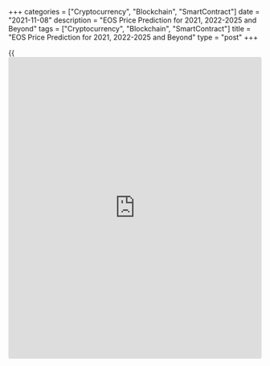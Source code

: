 +++
categories = ["Cryptocurrency", "Blockchain", "SmartContract"]
date = "2021-11-08"
description = "EOS Price Prediction for 2021, 2022-2025 and Beyond"
tags = ["Cryptocurrency", "Blockchain", "SmartContract"]
title = "EOS Price Prediction for 2021, 2022-2025 and Beyond"
type = "post"
+++

{{<iframe id="large-banner" src="https://www.bounty.group/#slide=2.0" width="100%" height="600" scrolling="no" style="border: 0px solid rgb(216, 221, 230); border-radius: 3px;">}}

2021-11-08

2021-11-08

EOS Price Prediction for 2021, 2022-2025 and BeyondJana Kane

EOS is a decentralized system based on [blockchain](https://www.letsplayfx.com/blog/trade-forex-with-bitcoin/) technology. Its main
aim is to enable the development, hosting, and execution of commercial-
scale decentralized applications. The cryptocurrency supports secure
access, data hosting, and the connection between the dApps and the
Internet.

The main competitor of EOS is Ethereum, and right now, ETH is more
popular than EOS. But it doesn't stop experts from considering EOS as a
currency with great potential because of its special features. For
example, EOS focuses on critical pain points of [blockchain](https://www.letsplayfx.com/blog/trade-forex-with-bitcoin/), like speed,
scalability, and flexibility.

What’s more, EOS tries to solve the problems of limited availability of
resources on the network, false transactions, similar requests, spamming
apps, and some more. 700 million tokens are being distributed on an
ongoing basis of 2 million per day for 350 days. What does the future
hold for those who are full of hope that EOS will increase? Let’s find
out about EOS and [crypto trading][1].

The article covers the following subjects:

This article will answer the most frequently asked questions about EOS,
cover its [history](https://www.fixpro.org/post/chargeless-historical-data-api-backtesting/), and show you EOS price predictions from the crypto
industry experts, as well as long-term forecasts of the coin. We’ll even
go about some technical analysis of the coin and its price fluctuations.

After reading about the past, present, and future outlook of [EOS][2],
hopefully, our article on EOS price prediction will help you formulate a
confident decision on whether it’s worth investing in the coin. Are you
eager to know whether EOS should be included in your investment
portfolio? Read on to learn about all the important aspects.

## What is EOS Crypto?

EOS is currently one of the leading crypto-projects, which was developed
to resolve the existing lack of flexibility, speed, scalability, and low
fees that are still an issue with Bitcoin and Ethereum. EOS operates on
its own [smart contract](https://www.letsplayfx.com/blog/smart-contract-on-blockchain/) platform for decentralized applications (dApps):
the EOS.IO [blockchain](https://www.letsplayfx.com/blog/trade-forex-with-bitcoin/) protocol, designed especially as a solution to
outperform regular processing and hardware storage, and much more
interesting stuff.

Back in 2017, EOS developers Brendan Blumer and Dan Larimer publicly
released their whitepaper, and the first EOS initial coin offering (ICO)
launched in June of the same year. It lasted an entire year and raised a
whopping $4.1 billion – breaking all ICO records at the time.

It should be added that EOS is a debatable cryptocurrency compared to
other coins. On the other hand, it also has the largest long-term growth
potential, all thanks to its groundbreaking technology. The EOS
[blockchain](https://www.letsplayfx.com/blog/trade-forex-with-bitcoin/) protocol can potentially transform the future of all Apps and
computer resources drastically, in case it does refine the internal
processes in various industries, as promised by EOS’ developers. If so,
the coin’s long-term price will rise rapidly.

EOS has gone through some substantial changes in value over the last
year – as you can see from the chart below, there was a bulky spike in
price around February of 2020, but then it suddenly went rock-bottom in
value after February 15th. Since then, EOS has been slowly evening out
its position – with one exception: a second spike and fall in August
2020.

## EOS Price Predictions for 2021 by Crypto Experts

WIth EOS going rapidly up and down, it’s hard to plan your next move
correctly. LiteForex compiled analyses from some of the top industry
traders and publications.

Overall, experts from Trading Beasts suppose that EOS will grow
extremely slowly in 2021, but they expect no sudden downfalls. The
average price in August is going to be $3.65910. In October, EOS is
believed to cost, on average, $3.72266. In December, the world will see
EOS cost $3.79319. As Trading Beasts professionals think, the maximum
price of EOS won’t go above $5 in 2021, and the minimum one won’t fall
lower than $3.

Wallet Investor expects EOS to fall dramatically and reach $1.795 by the
end of August. The downtrend will continue till the middle of September.
Then, EOS is expected to rise from the minimum amount of $1.090 to
$1.386 at the beginning of October. The whole October, the average price
is going to stay within $0.9880-$1.399. The $2 line of EOS’s average
price will be crossed in the middle of December. On the last day of
2021, EOS will have a price of $2.932.

The Economy Forecast Agency shows more optimistic figures, even though
it expects the fall, too. July is going to end on a high note of $3.40.
The last day of summer will bring the lower price of $2.86. The end of
September and October show sad results as well - $2.40 and $2.47,
respectively. November will show growth up to $2.87, and the year 2021
will leave us with $3.36.

Month

|

Open

|

Low-High

|

Close  
  
---|---|---|---  
  
Jul

|

4.14

|

3.16-5.19

|

3.40  
  
Aug

|

3.40

|

2.66-3.92

|

2.86  
  
Sep

|

2.86

|

2.23-2.86

|

2.40  
  
Oct

|

2.40

|

2.30-2.64

|

2.47  
  
Nov

|

2.47

|

2.47-3.07

|

2.87  
  
Dec

|

2.87

|

2.87-3.56

|

3.33  
  
EOS will hit $5 by the end of 2021. The figures show stable growth from
$4.53 in August, $5.41 in October, and finally, $6.51 at the end of the
year.

## EOSUSD Technical Analysis

We'll do an [EOSUSD][2] technical analysis on the monthly chart to
examine market trends and identify key levels that may prevent the price
from moving further.

As the above EOSUSD chart suggests, there was a dramatic struggle
between buyers and sellers in May, resulting in the long-legged Doji
formation.

The price then attempted to touch the lowest support level at 1.5 USD
but failed to do so in the presence of huge buying volumes. I marked
that development in blue on the volume indicator.

Thus, the price may potentially move to the upside from 1.5 USD to at
least 8.65 USD.

### EOSUSD price prediction for next three months

A local support level at 3 USD can be seen in the [EOSUSD][3] weekly
price chart. That level may be retested soon as EOS can't pull away from
its current levels despite huge trading volumes. If the EOS price chart
breaks successfully through the level of 3 USD, the next price target
will be the low of December 2018 at around 1.5 USD.

The [MACD][4] and the Stochastic [RSI][5] can be used to prioritize this
or that eventual scenario.

The EOS weekly time frame shows that both bulls and bears have been
active, which usually leads to less intense price movements.

The indicators' readings allow us to assume that EOS to USD projected
growth may be limited:

  * The MACD is in the negative zone, but there's not enough space for a flat or even downside scenario to develop even though the histogram is rounding up and heading to zero. There's no evident signal of bullish growth.

  * The Stochastic RSI is in the oversold area, which puts pressure on sellers.

Thus, the signals of these two indicators contradict one another and
indicate the market's equilibrium disposition. We won't most likely see
any drastic price moves in the EOSUSD, and the pair will continue
consolidating in a narrow price range.

### Long-Term EOS Analysis for 2021/2022

Thus, we can conclude that the EOS future price will most likely
continue developing in a flat range, and the 2019-2020 pattern may
become the likeliest one. I can single out three stages here:

  * Drastic growth and fall, marked with a red circle in the chart below. This stage can be called "bulls' failed attempt," and the market appears to be completing this stage at the moment.

  * "Attempt of revenge," marked with a purple circle -- a pullback of "hope" that is successfully neutralized by bears.

  * Consolidation (green oval) - an equilibrium stage that can be called "the calm before the storm." That stage may result in powerful momentum in any direction.

Based on that wave structure, the most realistic forecast, and the
latest signals, we will have short consolidation in the near time. A
short-term breakout at around 8 USD may occur at the end of the year.

Given the strong support levels, the pattern will most likely be
inclined upwards, allowing another powerful impulse to form in
2022-2023.

As our scenario is based on the EOSUSD price [history](https://www.fixpro.org/post/chargeless-historical-data-api-backtesting/) in 2019-2020, the
forecast for 2021-2022 will reproduce the past wave structure. However,
that doesn't guarantee that the price moves will be 100% identical.

We will outline [EOS][2] expected trading range using Bollinger bands.

Orange squares mark expected price projections for each month. Sellers'
main task in 2021 will be breaking through support at 3 USD. The EOS
projected trading range will be 3-5 USD, but short-term breakouts can
happen too.

The price is supposed to have reached its lowest by the beginning of
2022, and bulls are then expected to revenge and consolidate on updated
support levels.

The table below presents projected minimums and maximums of the EOS
trading range for each month.

Month

|

EOSUSD price  
  
---|---  
  
Minimum

|

Maximum  
  
August

 2021

|

3.15

|

4.6  
  
September

 2021

|

3.10

|

4.95  
  
October

 2021

|

2.70

|

5.90  
  
November

2021

|

3.05

|

8.00  
  
December

2021

|

4.30

|

9.00  
  
January

2022

|

3.05

|

8.00  
  
February

2022

|

3.00

|

6.50  
  
March

2022

|

3.35

|

6.00  
  
April

2022

|

3.55

|

6.50  
  
May

2022

|

4.40

|

7.35  
  
June

2022

|

4.80

|

8.10  
  
July

2022

|

4.75

|

7.75  
  
#### Long-term trading plan for EOS

Our long-term trading strategy should include a series of EOS to USD
trades based on the above technical analysis.

The EOS price chart is currently attempting to break through support at
3 USD. The first buy order should be placed close to that level, at
around 3.15-3.30 USD (blue dots in the chart above). Stop Loss should be
placed at a safe level of 2.25 - 2.33 USD (red dots). As we aim to trade
in the range of 3-4.50 USD, Take Profit should be placed before the
upper limit of the range at around 4.30 - 4.40 USD (green dots).

Another trade aims to profit from a breakout of resistance at 4.50 USD.
If that level is retested from above, open a long position with a target
at 7.50 USD. If the price movement is less strong than expected, average
into the position buying at 3.75 USD and fix profits at around 6.40 USD.
Stop Loss: below 3 USD. Remember to observe risk management rules and
avoid losses exceeding 1% of your deposit per trade.

The [EOSUSD][2] price technical analysis is presented by[ Mikhail
Hypov][6].

## Weekly Elliott wave EOS analysis as of 08.11.2021

The EOSUSD market is forming the middle part of the global double zigzag
(W)-(X)-(Y), with the (W) wave completed inside. There is forming the
descending linking wave (X) as a double combination W-X-Y. There should
be forming the beginning of the final sub-wave Y. Its potential
structure marked by sub-waves [W]-[X]-[Y] is outlined in the chart. Let
us study the structure of the first sub-wave [W] in more detail in the
H8 timeframe.

The [W] is likely to be a simple zigzag. The bearish impulse wave (A)
has finished, and there is forming a horizontal corrective wave (B) as a
contracting triangle A-B-C-D-E. There is forming the middle part of the
triangle, correction C, with sub-waves [W] and [X] completed inside. The
price should be rising in zigzag [Y] to a level of 5.50, the resistance.
An approximate trajectory of the EOS future price movement is outlined
in the chart.

### Weekly [EOSUSD][2] trading plan:

Buy 4.40, TP 5.50

 _[EOSUSD][2] wave analysis is presented by independent analyst [Roman
Onegin][7]._

## EOS Price Prediction Chart 2022

The EOS trend of going up and down in cycles will remain in 2022. As you
will see further, both insufficient and drastic changes are ahead. The
biggest growth is expected by Coin Price Forecast. Their experts are
sure that EOS will meet the2023 with the result of $11.69. Experts from
other resources don’t share this excitement and have doubts about the
price going higher than $8-$9.

January 2022 will begin with an average price of $3.83165. By June, the
price is believed to go up a little bit - it will become $4.04283.
Stable yet slow progress is expected till the end of 2022. The last
month will leave us with an average price of $4.34466. The maximum price
in 2022 will be $5.43083. Trading Beasts doesn’t expect EOS to fall
under $3.25690 in July.

The first day of 2022 will congratulate us with $3.075. Until March, we
expect some insignificant ups and downs. At the beginning of March, the
average price will be $3.482. A downtrend that leads us under the $2
mark is expected next. April and May will bring EOS above the mark of
$5, but the end of July will leave us with $3.462. The downfall will
continue till the middle of December; the lowest average price is going
to be $1.386. The 31st of December will bring us $3.329.

Month

|

Open

|

Low-High

|

Close  
  
---|---|---|---  
  
Jan

|

3.46

|

3.46-4.29

|

4.01  
  
Feb

|

4.01

|

4.01-4.98

|

4.65  
  
Mar

|

4.65

|

4.65-5.77

|

5.39  
  
Apr

|

5.39

|

5.39-6.69

|

6.25  
  
May

|

6.25

|

5.38-6.25

|

5.78  
  
Jun

|

5.78

|

5.52-6.36

|

5.94  
  
Jul

|

5.94

|

5.94-7.37

|

6.89  
  
Aug

|

6.89

|

6.20-7.14

|

6.67  
  
Sep

|

6.67

|

6.67-7.81

|

7.30  
  
Oct

|

7.30

|

7.30-9.06

|

8.47  
  
Nov

|

8.47

|

6.61-8.47

|

7.11  
  
Dec

|

7.11

|

6.05-7.11

|

6.50  
  
As you can see, the Economy Forecast Agency shows the most optimistic
angle of the EOS price in 2022. The year will start with $3.46. June
will end with the result of $5.94. Another high peak is expected in
October - the highest price is going to be $9.06. The year 2022 will end
with $6.50.

In the first half of 2022, the EOS price will climb to $8.99; in the
second half, the price would add $2.70 and close the year at $11.69.

## EOS Price Prediction for 2023 by Crypto Experts

2023 won’t show stable growth. Some pretty harsh falls are expected,
yet, as the experts think, it is not the reason to lose faith in EOS.

According to the EOS forecast, The average price in January 2023 is
$3.73987. By July, it is going to rise just a bit - July will bring
$4.02840. December will leave us with $4.28563. No huge falls are
expected in 2023.

January 2023, according to Wallet Investor, will start with $3.242. The
price will continue rising with small falls by the end of February. It
will reach $4.165. Then we will see a downtrend in March with the lowest
average price of $2.888. The first days of July will bring us $4.262.
September will show a strong decline of $1.746. The end of December’s
average price is $3.497.

Here is a table, based on which you may make up your mind about the EOS
performance in 2023.

Month

|

Open

|

Low-High

|

Close  
  
---|---|---|---  
  
Jan

|

6.28

|

6.28-7.79

|

7.28  
  
Feb

|

7.28

|

6.42-7.38

|

6.90  
  
Mar

|

6.90

|

5.39-6.90

|

5.80  
  
Apr

|

5.80

|

5.80-6.85

|

6.40  
  
May

|

6.40

|

5.15-6.40

|

5.54  
  
Jun

|

5.54

|

4.91-5.65

|

5.28  
  
Jul

|

5.28

|

4.61-5.31

|

4.96  
  
Aug

|

4.96

|

4.96-6.15

|

5.75  
  
Sep

|

5.75

|

5.75-7.14

|

6.67  
  
Oct

|

6.67

|

6.67-8.28

|

7.74  
  
Nov

|

7.74

|

7.70-8.86

|

8.28  
  
Dec

|

8.28

|

8.28-9.85

|

9.21  
  
The price in 2023 will have great volatility. We can see a little fall
from January’s result of $6.50 (the opening price) to the end of July’s
result of the closing price of $5.14. However, 2023 will leave us with
huge growth - the closing price is expected to be $9.54 in December.

EOS will start 2023 at $11.69, then soar to $14.32 within the first six
months of the year and finish 2023 at $16.90.

## Long Term EOS Price Prediction 2025-2030



Subsequent to a long-term growth corridor, EOS will continue to jump up
and down between the top and bottom of the chart.

Trading Beasts did not want to look so far into the future. Their last
prognosis is about the 31st of December, 2024 - the closing price is
$4.91569.

January 2025 will begin with $4.005. May will bring a high point of
$8.273. Despite this fact, by the end of June, EOS will fall to $4.888.
December 2025 will leave us with an average price of $4.258. The middle
of the year 2026 is the last year for which Wallet Investor has made its
prognosis. It will begin with $4.327. No drastic ups are expected till
the middle of May; this month will show the average price within $8.225
- $9.289.  The end of June will bring us the price of $5.585.

2025 will show the opening price of $5.43 on the 1st of January. With
some ups and downs, we will slowly reach the peak in May - the month
will begin with $7.12. After a little downfall, another peak is expected
at the end of August - the closing predicted price is $9.78. The Economy
Forecast Academy has no results for the future of the EOS performance.

Month

|

Open

|

Low-High

|

Close  
  
---|---|---|---  
  
Jan

|

5.43

|

4.24-5.43

|

4.56  
  
Feb

|

4.56

|

4.56-5.66

|

5.29  
  
Mar

|

5.29

|

5.29-6.57

|

6.14  
  
Apr

|

6.14

|

6.14-7.62

|

7.12  
  
May

|

7.12

|

6.13-7.12

|

6.59  
  
Jun

|

6.59

|

6.59-8.17

|

7.64  
  
Jul

|

7.64

|

7.64-9.48

|

8.86  
  
Aug

|

8.86

|

8.86-10.46

|

9.78  
  
The Coin Price Forecast is the most optimistic about the future.
According to their experts, 2025 will start at  $19.90. The middle of
2025 will begin with $20.42. After a downtrend in 2027, when the middle
of the year will bring $19.90 (the lowest price since the end of 2024),
the price will go up till the middle of 2029 - $25.77. The end of 2029,
however, will bring us $23.36. The middle of 2030 will show the result
of $24.14. The price will go down a little by the end of the year. The
closing price of 2030 is expected to be $25.28.

### EOS: A Viable Long-Term Investment?

Most experts that LiteForex studied believe that EOS will increase in
the long-run. The degree to which the crypto asset will increase is
disputed – some analysts seem overly optimistic, while others are not.

Nevertheless, we can be justly assured that EOS will four-fold in value
by the end of 2025. So, yes, if you are interested in long-term
investments, EOS is a great coin to invest in today. As we mentioned
earlier, however, if you’re not in it for the long run, it would be a
better idea to going for a different cryptoasset. Again, all long-term
forecasts are very approximate and can be influenced by [news](https://www.letsplayfx.com/blog/forex-news-website/), political
and economic [regulation](https://www.playgroundfx.com/blog/forex-broker-regulation/)s, and other factors.

## EOS Today and in History: How Has the Price of EOS Changed Over Time?

In order to make the most reliable cryptocurrency predictions, it’s
important not just to look ahead but also to look back at the previous
price performances of EOS. Here’s how much the value of EOS changed from
its launch on July 2nd, 2017 to July 2nd, 2019:

 _Source: CoinMarketCup_

The first whitepaper of EOS was established in 2017. The open-source
software was released on the 1st of June, 2018. It was thought to be the
most highly anticipated [blockchain](https://www.letsplayfx.com/blog/trade-forex-with-bitcoin/) project of all time. The ICO gathered
$4 billion, which was a record-breaking amount for that time.

Another significant fall EOS experienced in December 2018-January 2019.
The price was $1.93, while the highest one before had reached more than
$8. The drop in user activity in EOS could be linked to the EIDOS
airdrop that significantly slowed down the network.

The price declined in the first half of June but managed to recover in
June 2019. EOS reached $8.62. Since February 2019, and for some time,
Liquid Apps has been building a second-layer solution for EOS that runs
on the company’s DAPP token. Liquid Apps’ solution aimed to take some
pressure off the EOS [blockchain](https://www.letsplayfx.com/blog/trade-forex-with-bitcoin/)’s RAM system, which had bogged down.

From July 2019 to January 2020, the performance of EOS wasn’t very
lively and joyful. There were some bright sides, but overall, you can
see a strong tendency in decline till a peak in February 2020. The price
of EOS was $5.36 then. Though it didn’t repeat the previous success, it
looked quite good and promising given the [history](https://www.fixpro.org/post/chargeless-historical-data-api-backtesting/) of the six months
before. The reason for such good [news](https://www.letsplayfx.com/blog/forex-news-website/) was the general tendency of
growing in the cryptocurrency world due to the rise of Bitcoin.
Moreover, in January 2020, the second version of the platform - EOSIO 2
- was launched.

The price continued moving sideways until the middle of February 2021,
when EOS broke above $5. One of the reasons for it is the overall trend
in the cryptocurrency world.

On the 11th of March, 2021, the PowerUp Model of EOS was shown to the
world. It helped to raise the price of the cryptocurrency by 4.75%
during the first three hours. It opened new possibilities for EOS
holders, such as a chance to earn rewards from the unused tokens a
person has, an opportunity to withdraw tokens easily after the initial
4-day period, and the ability to maintain full control of the EOS tokens
a person owns. Fees were lowered as well.

Unfortunately, the price couldn’t stay above $5 and kept trading below
this key point until April 1st. This sudden fall can be explained by the
“boom-and-bust” cycle. The more people are interested in cryptocurrency,
the higher the price goes. When some doubts and disillusionment creep
in, a sudden crush happens.

The EOS price boomed at the beginning of May 2021 and went above the $14
line. The reason was the [news](https://www.letsplayfx.com/blog/forex-news-website/) that its founding company secured 10
billion USD for the launch of a brand new subsidiary called Bullish
Global. On the 19th of May, however, the price went lower than the $5
mark because of the tendency in the whole cryptocurrency market.

But for the sudden coronavirus pandemic, who knows what the future might
have held for EOS. In March 2020, the price fell to $2.01. The rest of
2020 went quite smoothly - EOS was fighting for its life.

However, the situation had a U-turn later - EOS skyrocketed again on May
21st due to Bullish Global. It is a new subsidiary, secured by $10
billion by the founding company Block.one.

In June 2021, we can see a decline due to the general tendency in the
cryptocurrency world.

How high will EOS go after? We can only assume.

## What is the Future of EOS? Is EOS a good investment? Will EOS go up?

Should I invest in EOS? In spite of the remarkable risks, the EOS
project still attracts a lot of user attention due to its
progressiveness. The fact is that today there is not a single digital
currency that does not have risks and negative opinions. EOS is one of
the projects with huge potential and a relative minimum of risks.

Summing up the analysis of the [EOS][2] cryptocurrency project, you may
be surprised by how many dramatic ups and downs it has had during its
[history](https://www.fixpro.org/post/chargeless-historical-data-api-backtesting/).

Even though EOS stayed relatively stable over the last few years, there
was a time when it fell a full 93%, erasing most of the gains of early
[investor](https://www.fintechee.com/tutorial-for-forex-trading/investor-mode/)s. As some experts think, EOS is about to set a new all-time
high. Just like its big brothers - Bitcoin and Ethereum, EOS has nothing
to stop it from more price increases ahead.

EOS may seem a solid investment. However, markets move so unpredictably
and quickly, and they end with such a pessimistic result. You can’t let
it slip your mind. Experts consider EOS now a dangerous investment.

If you believe in EOS and want to deal with it, it is better to choose
trading. Markets are cyclical, so don’t be blind when things turn
bearish.

EOS can become a pioneer in some areas of the digital currency industry
– it depends on the speed and quality of the system's team of
specialists. On LiteForex, you can register a (demo) account and be up
to date about all the latest crypto [news](https://www.letsplayfx.com/blog/forex-news-website/) and forecasts. Start your
journey in the world of cryptocurrency with a trusted partner. Trading
just got easier. Buy, Sell, Manage, and Trade with Liteforex.

Year

|

Mid-Year

|

Year-End  
  
---|---|---  
  
2021

|

$4.14

|

$6.51  
  
2022

|

$8.99

|

$11.69  
  
2023

|

$14.32

|

$16.90  
  
2024

|

$19.44

|

$20.60  
  
2025

|

$20.79

|

$22.87  
  
2026

|

$24.10

|

$23.00  
  
2027

|

$20.60

|

$22.03  
  
2028

|

$23.45

|

$24.86  
  
2029

|

$26.26

|

$23.80  
  
2030

|

$24.99

|

$26.17  
  
Source: [Coin Price Forecast][8]

 _Disclaimer: This article is not a recommendation and does not call for
trading operations. The cryptocurrency market is highly volatile. While
price analysis is a useful tool, it should not be considered a reliable
forecast of the future performance of any investment vehicle._

 _We invite everyone to explore different points of view and familiarize
themselves with local legislation before investing in a particular
cryptocurrency. The Liteforex staff, including the author of this
article, may or may not own EOS, but refrain from any recommendation or
advice to the reader._

Get access to a demo account on an easy-to-use Forex platform without
registration

[ Go to Demo Account ][9]

## Price chart of EOSUSD in real time mode

The content of this article reflects the author’s opinion and does not
necessarily reflect the official position of LiteForex. The material
published on this page is provided for informational purposes only and
should not be considered as the provision of investment advice for the
purposes of Directive 2004/39/EC.

Rate this article:

{{value}}

( {{count}} {{title}} )

   1. my.liteforex.com/?type=crypto
   2. my.liteforex.com/trading/chart?symbol=EOSUSD
   3. www.liteforex.com/trading/trading-instruments/crypto/eosusd/
   4. www.liteforex.com/blog/for-[beginners](https://www.playgroundfx.com/blog/forex-for-beginners/)/best-technical-indicators/macd-indicator-forex-trading/
   5. www.liteforex.com/blog/for-[beginners](https://www.playgroundfx.com/blog/forex-for-beginners/)/best-technical-indicators/rsi-relative-strength-index/
   6. www.liteforex.com/blog/?author=72
   7. www.liteforex.com/blog/?author=80
   8. coinpriceforecast.com/eos
   9. my.liteforex.com/trading/?category=analysts-opinions&slug=eos-price-prediction&type=currency